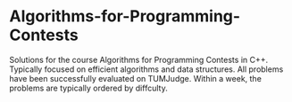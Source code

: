# Algorithms-for-Programming-Contests
Solutions for the course Algorithms for Programming Contests in C++. Typically focused on efficient algorithms and data structures. All problems have been successfully evaluated on TUMJudge.
Within a week, the problems are typically ordered by diffculty.
